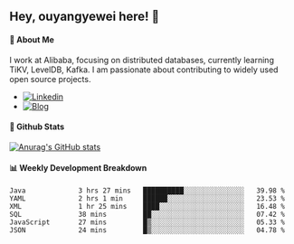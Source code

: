 ## Hey, ouyangyewei here! :wave:

#### :rocket: About Me
I work at Alibaba, focusing on distributed databases, currently learning TiKV, LevelDB, Kafka. I am passionate about contributing to widely used open source projects.

- [![Linkedin](https://img.shields.io/badge/LinkedIn-ouyangyewei-blue)](https://www.linkedin.com/in/ouyangyewei/)
- [![Blog](https://img.shields.io/badge/Blog-yeweiouyang-orange)](https://blog.csdn.net/yeweiouyang)

#### :star2: Github Stats
[![Anurag's GitHub stats](https://github-readme-stats.vercel.app/api?username=ouyangyewei&show_icons=true&cache_seconds=3600&theme=tokyonight)](https://github.com/anuraghazra/github-readme-stats)

#### :bar_chart: Weekly Development Breakdown
<!--START_SECTION:waka-->

```text
Java             3 hrs 27 mins   ██████████░░░░░░░░░░░░░░░   39.98 %
YAML             2 hrs 1 min     ██████░░░░░░░░░░░░░░░░░░░   23.53 %
XML              1 hr 25 mins    ████░░░░░░░░░░░░░░░░░░░░░   16.48 %
SQL              38 mins         ██░░░░░░░░░░░░░░░░░░░░░░░   07.42 %
JavaScript       27 mins         █▒░░░░░░░░░░░░░░░░░░░░░░░   05.33 %
JSON             24 mins         █▒░░░░░░░░░░░░░░░░░░░░░░░   04.78 %
```

<!--END_SECTION:waka-->
